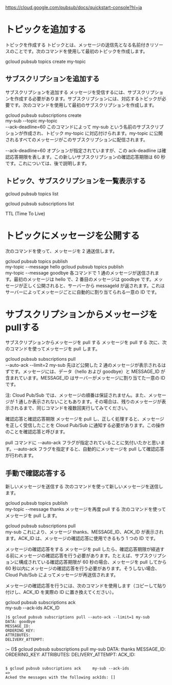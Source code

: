 https://cloud.google.com/pubsub/docs/quickstart-console?hl=ja
# トピックを追加する
トピックを作成する
トピックとは、メッセージの送信先となる名前付きリソースのことです。次のコマンドを使用して最初のトピックを作成します。

gcloud pubsub topics create my-topic


## サブスクリプションを追加する
サブスクリプションを追加する
メッセージを受信するには、サブスクリプションを作成する必要があります。サブスクリプションには、対応するトピックが必要です。次のコマンドを使用して最初のサブスクリプションを作成します。

gcloud pubsub subscriptions create \
    my-sub --topic my-topic \
    --ack-deadline=60
このコマンドによって my-sub という名前のサブスクリプションが作成され、トピック my-topic に対応付けられます。my-topic に公開されるすべてのメッセージがこのサブスクリプションに配信されます。

--ack-deadline=60 オプションが指定されていますが、この ack-deadline は確認応答期限を表します。この新しいサブスクリプションの確認応答期限は 60 秒です。これについては、後で説明します。

## トピック、サブスクリプションを一覧表示する
gcloud pubsub topics list

gcloud pubsub subscriptions list

TTL (Time To Live)

# トピックにメッセージを公開する
次のコマンドを使って、メッセージを 2 通送信します。

gcloud pubsub topics publish \
    my-topic --message hello
gcloud pubsub topics publish \
    my-topic --message goodbye
各コマンドで 1 通のメッセージが送信されます。最初のメッセージは hello で、2 番目のメッセージは goodbye です。メッセージが正しく公開されると、サーバーから messageId が返されます。これはサーバーによってメッセージごとに自動的に割り当てられる一意の ID です。

# サブスクリプションからメッセージをpullする
サブスクリプションからメッセージを pull する
メッセージを pull する
次に、次のコマンドを使ってメッセージを pull します。

gcloud pubsub subscriptions pull \
    --auto-ack --limit=2 my-sub
先ほど公開した 2 通のメッセージが表示されるはずです。メッセージには、データ（hello および goodbye）と MESSAGE_ID が含まれています。MESSAGE_ID はサーバーがメッセージに割り当てた一意の ID です。

注: Cloud Pub/Sub では、メッセージの順番は保証されません。また、メッセージが 1 通しか表示されないこともあります。その場合は、残りのメッセージが表示されるまで、同じコマンドを複数回実行してみてください。

確認応答と確認応答期限
メッセージを pull し、正しく処理すると、メッセージを正しく受信したことを Cloud Pub/Sub に通知する必要があります。この操作のことを確認応答と呼びます。

pull コマンドに --auto-ack フラグが指定されていることに気付いたかと思います。--auto-ack フラグを指定すると、自動的にメッセージを pull して確認応答が行われます。

## 手動で確認応答する
新しいメッセージを送信する
次のコマンドを使って新しいメッセージを送信します。

gcloud pubsub topics publish \
    my-topic --message thanks
メッセージを再度 pull する
次のコマンドを使ってメッセージを pull します。

gcloud pubsub subscriptions pull \
    my-sub
これにより、メッセージ thanks、MESSAGE_ID、ACK_ID が表示されます。ACK_ID は、メッセージの確認応答に使用できるもう 1 つの ID です。

メッセージの確認応答をする
メッセージを pull したら、確認応答期限が経過する前にメッセージの確認応答を行う必要があります。たとえば、サブスクリプションに構成されている確認応答期限が 60 秒の場合、メッセージを pull してから 60 秒以内にメッセージの確認応答を行う必要があります。そうしない場合、Cloud Pub/Sub によってメッセージが再送信されます。

メッセージの確認応答を行うには、次のコマンドを使用します（コピーして貼り付けし、ACK_ID を実際の ID に置き換えてください）。

gcloud pubsub subscriptions ack \
    my-sub --ack-ids ACK_ID

```
)$ gcloud pubsub subscriptions pull --auto-ack --limit=1 my-sub
DATA: goodbye
MESSAGE_ID: 
ORDERING_KEY:
ATTRIBUTES:
DELIVERY_ATTEMPT:
```
:~ ()$ gcloud pubsub subscriptions pull  my-sub
DATA: thanks
MESSAGE_ID: 
ORDERING_KEY:
ATTRIBUTES:
DELIVERY_ATTEMPT:
ACK_ID: 
```

$ gcloud pubsub subscriptions ack     my-sub --ack-ids 
=>
Acked the messages with the following ackIds: []
